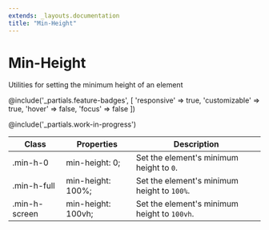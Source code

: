 ```yaml
---
extends: _layouts.documentation
title: "Min-Height"
---
```


# Min-Height

<div class="text-xl text-slate-light mb-4">
    Utilities for setting the minimum height of an element
</div>

@include('_partials.feature-badges', [
    'responsive' => true,
    'customizable' => true,
    'hover' => false,
    'focus' => false
])

@include('_partials.work-in-progress')

<div class="border-t border-grey-lighter">
    <table class="w-full text-left" style="border-collapse: collapse;">
      <colgroup>
        <col class="w-1/5">
        <col class="w-1/3">
        <col>
      </colgroup>
        <thead>
          <tr>
              <th class="text-sm font-semibold text-grey-darker p-2 bg-grey-lightest">Class</th>
              <th class="text-sm font-semibold text-grey-darker p-2 bg-grey-lightest">Properties</th>
              <th class="text-sm font-semibold text-grey-darker p-2 bg-grey-lightest">Description</th>
          </tr>
        </thead>
        <tbody class="align-baseline">
            <tr>
                <td class="p-2 border-t border-smoke-light font-mono text-xs text-purple-dark">.min-h-0</td>
                <td class="p-2 border-t border-smoke-light font-mono text-xs text-blue-dark">min-height: 0;</td>
                <td class="p-2 border-t border-smoke-light text-sm text-grey-darker">Set the element's minimum height to <code>0</code>.</td>
            </tr>
            <tr>
                <td class="p-2 border-t border-smoke-light font-mono text-xs text-purple-dark">.min-h-full</td>
                <td class="p-2 border-t border-smoke-light font-mono text-xs text-blue-dark">min-height: 100%;</td>
                <td class="p-2 border-t border-smoke-light text-sm text-grey-darker">Set the element's minimum height to <code>100%</code>.</td>
            <tr>
                <td class="p-2 border-t border-smoke-light font-mono text-xs text-purple-dark">.min-h-screen</td>
                <td class="p-2 border-t border-smoke-light font-mono text-xs text-blue-dark">min-height: 100vh;</td>
                <td class="p-2 border-t border-smoke-light text-sm text-grey-darker">Set the element's minimum height to <code>100vh</code>.</td>
            </tr>
            </tr>
        </tbody>
    </table>
</div>


